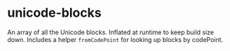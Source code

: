 # unicode-blocks
An array of all the Unicode blocks. Inflated at runtime to keep build size down. Includes a helper `fromCodePoint` for looking up blocks by codePoint.
